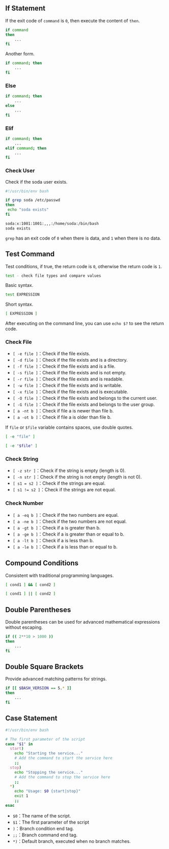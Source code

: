 ## If Statement

If the exit code of `command` is `0`, then execute the content of `then`.

```bash
if command
then
    ...
fi
```

Another form.

```bash
if command; then
    ...
fi
```

### Else

```bash
if command; then
    ...
else
    ...
fi
```

### Elif

```bash
if command; then
    ...
elif command; then
    ...
fi
```

### Check User

Check if the soda user exists.

```bash
#!/usr/bin/env bash

if grep soda /etc/passwd
then
 echo "soda exists"
fi
```

```bash
soda:x:1001:1001:,,,:/home/soda:/bin/bash
soda exists
```

`grep` has an exit code of `0` when there is data, and `1` when there is no data.

## Test Command

Test conditions, if true, the return code is `0`, otherwise the return code is `1`.

```bash
test - check file types and compare values
```

Basic syntax.

```bash
test EXPRESSION
```

Short syntax.

```bash
[ EXPRESSION ]
```

After executing on the command line, you can use `echo $?` to see the return code.

### Check File

* `[ -e file ]`：Check if the file exists.
* `[ -d file ]`：Check if the file exists and is a directory.
* `[ -f file ]`：Check if the file exists and is a file.
* `[ -s file ]`：Check if the file exists and is not empty.
* `[ -r file ]`：Check if the file exists and is readable.
* `[ -w file ]`：Check if the file exists and is writable.
* `[ -x file ]`：Check if the file exists and is executable.
* `[ -O file ]`：Check if the file exists and belongs to the current user.
* `[ -G file ]`：Check if the file exists and belongs to the user group.
* `[ a -nt b ]`：Check if file a is newer than file b.
* `[ a -ot b ]`：Check if file a is older than file b.

If `file` or `$file` variable contains spaces, use double quotes.

```bash
[ -e "file" ]
```

```bash
[ -e "$file" ]
```

### Check String

* `[ -z str ]`：Check if the string is empty (length is 0).
* `[ -n str ]`：Check if the string is not empty (length is not 0).
* `[ s1 = s2 ]`：Check if the strings are equal.
* `[ s1 != s2 ]`：Check if the strings are not equal.

### Check Number

* `[ a -eq b ]`：Check if the two numbers are equal.
* `[ a -ne b ]`：Check if the two numbers are not equal.
* `[ a -gt b ]`：Check if a is greater than b.
* `[ a -ge b ]`：Check if a is greater than or equal to b.
* `[ a -lt b ]`：Check if a is less than b.
* `[ a -le b ]`：Check if a is less than or equal to b.

## Compound Conditions

Consistent with traditional programming languages.

```bash
[ cond1 ] && [ cond2 ]
```

```bash
[ cond1 ] || [ cond2 ]
```

## Double Parentheses

Double parentheses can be used for advanced mathematical expressions without escaping.

```bash
if (( 2**10 > 1000 ))
then
    ...
fi
```

## Double Square Brackets

Provide advanced matching patterns for strings.

```bash
if [[ $BASH_VERSION == 5.* ]]
then
    ...
fi
```

## Case Statement

```bash
#!/usr/bin/env bash

# The first parameter of the script
case "$1" in
  start)
    echo "Starting the service..."
    # Add the command to start the service here
    ;;
  stop)
    echo "Stopping the service..."
    # Add the command to stop the service here
    ;;
  *)
    echo "Usage: $0 {start|stop}"
    exit 1
    ;;
esac
```

* `$0`：The name of the script.
* `$1`：The first parameter of the script
* `)`：Branch condition end tag.
* `;;`：Branch command end tag.
* `*)`：Default branch, executed when no branch matches.
